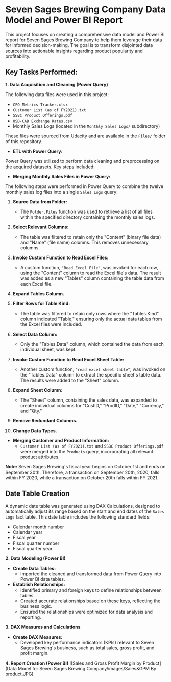 # Seven Sages Brewing Company Data Model and Power BI Report

This project focuses on creating a comprehensive data model and Power BI report for Seven Sages Brewing Company to help them leverage their data for informed decision-making. The goal is to transform disjointed data sources into actionable insights regarding product popularity and profitability.

## Key Tasks Performed:

**1. Data Acquisition and Cleaning (Power Query)**

The following data files were used in this project:

* `CFO Metrics Tracker.xlsx`
* `Customer List (as of FY2021).txt`
* `SSBC Product Offerings.pdf`
* `USD-CAD Exchange Rates.csv`
* Monthly Sales Logs (located in the `Monthly Sales Logs/` subdirectory)

These files were sourced from Udacity and are available in the `Files/` folder of this repository.

* **ETL with Power Query:**

Power Query was utilized to perform data cleaning and preprocessing on the acquired datasets. Key steps included:

* **Merging Monthly Sales Files in Power Query:**

The following steps were performed in Power Query to combine the twelve monthly sales log files into a single `Sales Logs` query:

1.  **Source Data from Folder:**
    * The `Folder.Files` function was used to retrieve a list of all files within the specified directory containing the monthly sales logs.

2.  **Select Relevant Columns:**
    * The table was filtered to retain only the "Content" (binary file data) and "Name" (file name) columns. This removes unnecessary columns.

3.  **Invoke Custom Function to Read Excel Files:**
    * A custom function, `"Read Excel File"`, was invoked for each row, using the "Content" column to read the Excel file's data. The result was added as a new "Tables" column containing the table data from each Excel file.

4.  **Expand Tables Column.**
    
5.  **Filter Rows for Table Kind:**
    * The table was filtered to retain only rows where the "Tables.Kind" column indicated "Table," ensuring only the actual data tables from the Excel files were included.

6.  **Select Data Column:**
    * Only the "Tables.Data" column, which contained the data from each individual sheet, was kept.

7.  **Invoke Custom Function to Read Excel Sheet Table:**
    * Another custom function, `"read excel sheet table"`, was invoked on the "Tables.Data" column to extract the specific sheet's table data. The results were added to the "Sheet" column.

8.  **Expand Sheet Column:**
    * The "Sheet" column, containing the sales data, was expanded to create individual columns for "CustID," "ProdID," "Date," "Currency," and "Qty."

9.  **Remove Redundant Columns.**
    
10. **Change Data Types.**
    
* **Merging Customer and Product Information:**
    * `Customer List (as of FY2021).txt` and `SSBC Product Offerings.pdf` were merged into the `Products` query, incorporating all relevant product attributes.

**Note:** Seven Sages Brewing's fiscal year begins on October 1st and ends on September 30th. Therefore, a transaction on September 20th, 2020, falls within FY 2020, while a transaction on October 20th falls within FY 2021.

## Date Table Creation

A dynamic date table was generated using DAX Calculations, designed to automatically adjust its range based on the start and end dates of the `Sales Logs` fact table. This date table includes the following standard fields:

* Calendar month number
* Calendar year
* Fiscal year
* Fiscal quarter number
* Fiscal quarter year

**2. Data Modeling (Power BI)**

* **Create Data Tables:**
    * Imported the cleaned and transformed data from Power Query into Power BI data tables.
* **Establish Relationships:**
    * Identified primary and foreign keys to define relationships between tables.
    * Created accurate relationships based on these keys, reflecting the business logic.
    * Ensured the relationships were optimized for data analysis and reporting.

**3. DAX Measures and Calculations**

* **Create DAX Measures:**
    * Developed key performance indicators (KPIs) relevant to Seven Sages Brewing's business, such as total sales, gross profit, and profit margin.
   
**4. Report Creation (Power BI)**
![Sales and Gross Profit Margin by Product](Data Model for Seven Sages Brewing Company/images/Sales&GPM By product.JPG)


